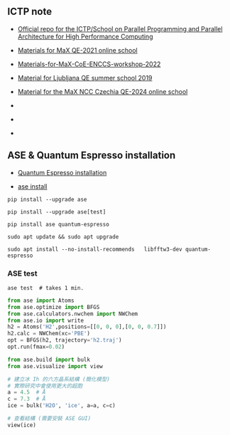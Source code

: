 ##  ICTP note

- [Official repo for the ICTP/School on Parallel Programming and Parallel Architecture for High Performance Computing](https://github.com/Sera91/SMR3935-2024/tree/main)

- [Materials  for MaX  QE-2021 online school](https://gitlab.com/QEF/materials-for-max-qe2021-online-school.git)

- [Materials-for-MaX-CoE-ENCCS-workshop-2022](https://gitlab.com/QEF/materials-for-max-coe-enccs-workshop-2022.git)

- [Material for Ljubljana QE summer school 2019](https://gitlab.com/QEF/material_ncc_czechia_qe_school)

- [Material for the MaX NCC Czechia QE-2024 online school](https://gitlab.com/QEF/material_ncc_czechia_qe_school.git)

- []()

- []()

- []()

## ASE & Quantum Espresso installation
- [Quantum Espresso installation](https://pranabdas.github.io/espresso/setup/install)

- [ase install](https://wiki.fysik.dtu.dk/ase/install.html)

```shell
pip install --upgrade ase

pip install --upgrade ase[test]

pip install ase quantum-espresso
```
```shell
sudo apt update && sudo apt upgrade

sudo apt install --no-install-recommends   libfftw3-dev quantum-espresso
```
### ASE test

```shell
ase test  # takes 1 min.
```

```python
from ase import Atoms
from ase.optimize import BFGS
from ase.calculators.nwchem import NWChem
from ase.io import write
h2 = Atoms('H2',positions=[[0, 0, 0],[0, 0, 0.7]])
h2.calc = NWChem(xc='PBE')
opt = BFGS(h2, trajectory='h2.traj')
opt.run(fmax=0.02)
```

```python
from ase.build import bulk
from ase.visualize import view

# 建立冰 Ih 的六方晶系結構 (簡化模型)
# 實際研究中會使用更大的超胞
a = 4.5  # Å
c = 7.3  # Å
ice = bulk('H2O', 'ice', a=a, c=c)

# 查看結構 (需要安裝 ASE GUI)
view(ice)
```

